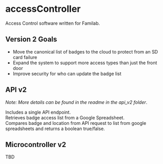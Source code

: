 # accessController
Access Control software written for Familab.

## Version 2 Goals
* Move the canonical list of badges to the cloud to protect from an SD card failure
* Expand the system to support more access types than just the front door
* Improve security for who can update the badge list

## API v2
_Note: More details can be found in the readme in the api_v2 folder_.

Includes a single API endpoint.  
Retrieves badge access list from a Google Spreadsheet.  
Compares badge and location from API request to list from google spreadsheets and returns a boolean true/false.

## Microcontroller v2
TBD
